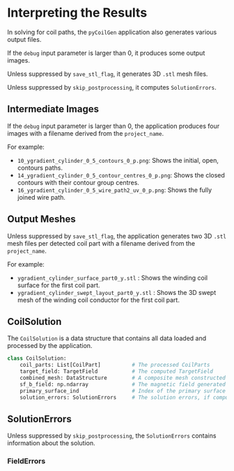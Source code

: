 # Interpreting the Results

In solving for coil paths, the `pyCoilGen` application also generates various output files.

If the `debug` input parameter is larger than 0, it produces some output images.

Unless suppressed by `save_stl_flag`, it generates 3D ``.stl`` mesh files.

Unless suppressed by `skip_postprocessing`, it computes `SolutionErrors`.

## Intermediate Images

If the `debug` input parameter is larger than 0, the application produces four images with a filename derived from the `project_name`.

For example:

 - `10_ygradient_cylinder_0_5_contours_0_p.png`: Shows the initial, open, contours paths.
 - `14_ygradient_cylinder_0_5_contour_centres_0_p.png`: Shows the closed contours with their contour group centres.
 - `16_ygradient_cylinder_0_5_wire_path2_uv_0_p.png`: Shows the fully joined wire path.


## Output Meshes

Unless suppressed by `save_stl_flag`, the application generates two 3D `.stl` mesh files per detected coil part with a filename derived from the `project_name`.

For example:

 - `ygradient_cylinder_surface_part0_y.stl` : Shows the winding coil surface for the first coil part.
 - `ygradient_cylinder_swept_layout_part0_y.stl` : Shows the 3D swept mesh of the winding coil conductor for the first coil part.

## CoilSolution

The `CoilSolution` is a data structure that contains all data loaded and processed by the application.

```python
class CoilSolution:
    coil_parts: List[CoilPart]          # The processed CoilParts
    target_field: TargetField           # The computed TargetField
    combined_mesh: DataStructure        # A composite mesh constructed from all CoilParts meshes.
    sf_b_field: np.ndarray              # The magnetic field generated by the stream function.
    primary_surface_ind                 # Index of the primary surface in the of the coil_parts list.
    solution_errors: SolutionErrors     # The solution errors, if computed.
```

## SolutionErrors

Unless suppressed by `skip_postprocessing`, the `SolutionErrors` contains information about the solution.


### FieldErrors
